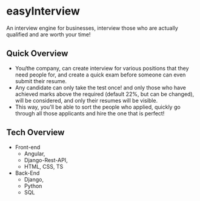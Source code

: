 # easyInterview
An interview engine for businesses, interview those who are actually qualified and are worth your time!

## Quick Overview

- You/the company, can create interview for various positions that they need people for, and create a quick exam before someone can even submit their resume.
- Any candidate can only take the test once! and only those who have achieved marks above the required (default 22%, but can be changed), will be considered, and only their resumes will be visible.
- This way, you'll be able to sort the people who applied, quickly go through all those applicants and hire the one that is perfect!

## Tech Overview

- Front-end
  - Angular, 
  - Django-Rest-API, 
  - HTML, CSS, TS
- Back-End
  - Django,
  - Python
  - SQL
